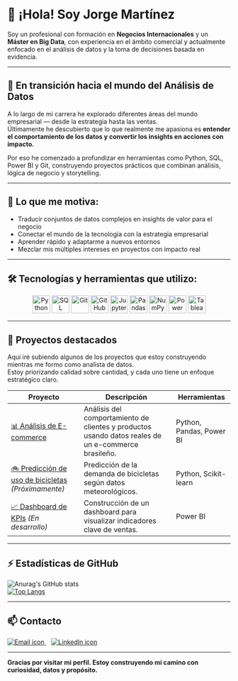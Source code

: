 # 👋 ¡Hola! Soy Jorge Martínez

Soy un profesional con formación en **Negocios Internacionales** y un **Máster en Big Data**, con experiencia en el ámbito comercial y actualmente enfocado en el análisis de datos y la toma de decisiones basada en evidencia.

---

## 🚀 En transición hacia el mundo del Análisis de Datos

A lo largo de mi carrera he explorado diferentes áreas del mundo empresarial — desde la estrategia hasta las ventas.  
Últimamente he descubierto que lo que realmente me apasiona es **entender el comportamiento de los datos y convertir los insights en acciones con impacto.**

Por eso he comenzado a profundizar en herramientas como Python, SQL, Power BI y Git, construyendo proyectos prácticos que combinan análisis, lógica de negocio y storytelling.

---

## 🧠 Lo que me motiva:

- Traducir conjuntos de datos complejos en insights de valor para el negocio  
- Conectar el mundo de la tecnología con la estrategia empresarial  
- Aprender rápido y adaptarme a nuevos entornos  
- Mezclar mis múltiples intereses en proyectos con impacto real

---

## 🛠️ Tecnologías y herramientas que utilizo:

<p align="center">
  <img src="https://cdn.jsdelivr.net/gh/devicons/devicon/icons/python/python-original.svg" height="40" alt="Python" />
  <img src="https://cdn.jsdelivr.net/gh/devicons/devicon/icons/mysql/mysql-original.svg" height="40" alt="SQL" />
  <img src="https://cdn.jsdelivr.net/gh/devicons/devicon/icons/git/git-original.svg" height="40" alt="Git" />
  <img src="https://cdn.jsdelivr.net/gh/devicons/devicon/icons/github/github-original.svg" height="40" alt="GitHub" />
  <img src="https://cdn.jsdelivr.net/gh/devicons/devicon/icons/jupyter/jupyter-original.svg" height="40" alt="Jupyter" />
  <img src="https://cdn.jsdelivr.net/gh/devicons/devicon/icons/pandas/pandas-original.svg" height="40" alt="Pandas" />
  <img src="https://cdn.jsdelivr.net/gh/devicons/devicon/icons/numpy/numpy-original.svg" height="40" alt="NumPy" />
  <img src="https://img.icons8.com/color/40/000000/power-bi.png" height="40" alt="Power BI" />
  <img src="https://img.icons8.com/color/40/000000/tableau-software.png" height="40" alt="Tableau" />
</p>

---

## 📂 Proyectos destacados

Aquí iré subiendo algunos de los proyectos que estoy construyendo mientras me formo como analista de datos.  
Estoy priorizando calidad sobre cantidad, y cada uno tiene un enfoque estratégico claro.

| Proyecto | Descripción | Herramientas |
|----------|-------------|--------------|
| [📊 Análisis de E-commerce](#) | Análisis del comportamiento de clientes y productos usando datos reales de un e-commerce brasileño. | Python, Pandas, Power BI |
| [🚲 Predicción de uso de bicicletas](#) *(Próximamente)* | Predicción de la demanda de bicicletas según datos meteorológicos. | Python, Scikit-learn |
| [📈 Dashboard de KPIs](#) *(En desarrollo)* | Construcción de un dashboard para visualizar indicadores clave de ventas. | Power BI |

---

## ⚡ Estadísticas de GitHub

![Anurag's GitHub stats](https://github-readme-stats.vercel.app/api?username=joorgemartinez&theme=gotham&show_icons=true)  
[![Top Langs](https://github-readme-stats.vercel.app/api/top-langs/?username=joorgemartinez&theme=gotham)](https://github.com/joorgemartinez/github-readme-stats)

---

## 📫 Contacto

<p align="left">
  <a href="mailto:martinezca.jorge@gmail.com" target="_blank">
    <img src="https://img.icons8.com/ios-filled/30/ffffff/gmail.png" alt="Email icon"/>
  </a>
  &nbsp;&nbsp;
  <a href="https://www.linkedin.com/in/joorgemartinez" target="_blank">
    <img src="https://img.icons8.com/ios-filled/30/0A66C2/linkedin.png" alt="LinkedIn icon"/>
  </a>
</p>

---

**Gracias por visitar mi perfil. Estoy construyendo mi camino con curiosidad, datos y propósito.**
